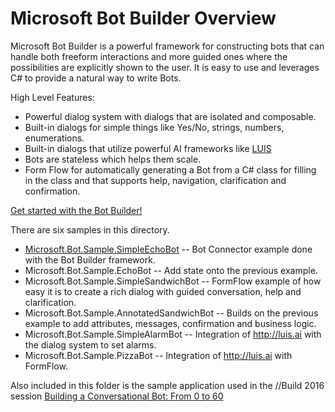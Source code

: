 # Microsoft Bot Builder Overview

Microsoft Bot Builder is a powerful framework for constructing bots that can handle both freeform interactions and more guided ones where the possibilities are explicitly shown to the user. It is easy to use and leverages C# to provide a natural way to write Bots.

High Level Features:
* Powerful dialog system with dialogs that are isolated and composable.  
* Built-in dialogs for simple things like Yes/No, strings, numbers, enumerations.  
* Built-in dialogs that utilize powerful AI frameworks like [LUIS](http://luis.ai)
* Bots are stateless which helps them scale.  
* Form Flow for automatically generating a Bot from a C# class for filling in the class and that supports help, navigation, clarification and confirmation.

[Get started with the Bot Builder!](http://docs.botframework.com/sdkreference/csharp/)

There are six samples in this directory.
* [Microsoft.Bot.Sample.SimpleEchoBot](SimpleEchoBot/) -- Bot Connector example done with the Bot Builder framework.
* Microsoft.Bot.Sample.EchoBot -- Add state onto the previous example.
* Microsoft.Bot.Sample.SimpleSandwichBot -- FormFlow example of how easy it is to create a rich dialog with guided conversation, help and clarification. 
* Microsoft.Bot.Sample.AnnotatedSandwichBot -- Builds on the previous example to add attributes, messages, confirmation and business logic.
* Microsoft.Bot.Sample.SimpleAlarmBot -- Integration of http://luis.ai with the dialog system to set alarms.
* Microsoft.Bot.Sample.PizzaBot -- Integration of http://luis.ai with FormFlow.

Also included in this folder is the sample application used in the //Build 2016 session [Building a Conversational Bot: From 0 to 60](https://channel9.msdn.com/Events/Build/2016/B821) 